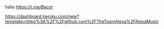 hallo
https://t.me/Bacot

https://dashboard.heroku.com/new?template=https%3A%2F%2Fgithub.com%2FTheTeamAlexa%2FAlexaMusic
